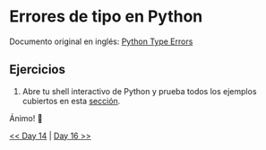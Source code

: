 # Errores de tipo en Python

Documento original en inglés: [Python Type Errors](https://github.com/Asabeneh/30-Days-Of-Python/blob/master/15_Day_Python_type_errors/15_python_type_errors.md)

## Ejercicios

1. Abre tu shell interactivo de Python y prueba todos los ejemplos cubiertos en esta [sección](https://github.com/Asabeneh/30-Days-Of-Python/blob/master/15_Day_Python_type_errors/15_python_type_errors.md).

Ánimo! 💪

[<< Day 14](../14_Funciones_de_orden_superior/README.md) | [Day 16 >>](../16_Fecha_y_hora_en_Python/README.md)
